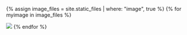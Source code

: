 <style>
.image {
   display: inline-block;
}
</style>

{% assign image_files = site.static_files | where: "image", true %}
{% for myimage in image_files %}
   <div class="image" style="max-width: 33%;">
      <img src="https://valllllll2000.github.io/test-pages/{{myimage.path}}"/>
   </div>
{% endfor %}

